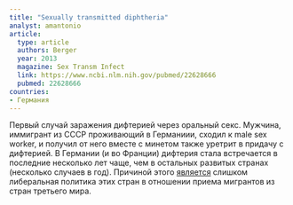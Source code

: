 ```yaml
---
title: "Sexually transmitted diphtheria"
analyst: amantonio
article:
  type: article
  authors: Berger
  year: 2013
  magazine: Sex Transm Infect
  link: https://www.ncbi.nlm.nih.gov/pubmed/22628666
  pubmed: 22628666
countries:
- Германия
---
```


Первый случай заражения дифтерией через оральный секс. Мужчина, иммигрант из СССР проживающий в Германиии, сходил к male sex worker, и получил от него вместе с минетом также уретрит в придачу с дифтерией.
В Германии (и во Франции) дифтерия стала встречается в последние несколько лет чаще, чем в остальных развитых странах (несколько случаев в год). Причиной этого [является](http://outbreaknewstoday.com/europe-reporting-imported-cutaneous-diphtheria-in-refugees-10571/) слишком либеральная политика этих стран в отношении приема мигрантов из стран третьего мира.
